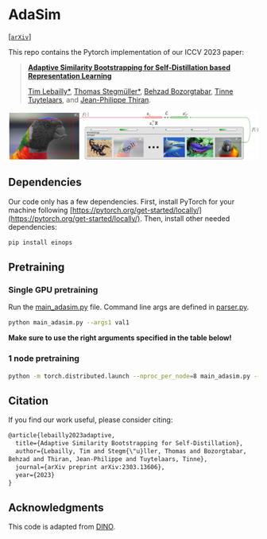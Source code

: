 # AdaSim
[[`arXiv`](https://arxiv.org/abs/2303.13606)]

This repo contains the Pytorch implementation of our ICCV 2023 paper:
> [**Adaptive Similarity Bootstrapping for Self-Distillation based Representation Learning**](https://arxiv.org/pdf/2303.13245.pdf)
>
> [Tim Lebailly*](https://www.timlebailly.com/), [Thomas Stegmüller*](https://people.epfl.ch/thomas.stegmuller?lang=en), [Behzad Bozorgtabar](https://behzadbozorgtabar.com/), [Tinne Tuytelaars](https://homes.esat.kuleuven.be/~tuytelaa/), and [Jean-Philippe Thiran](https://people.epfl.ch/jean-philippe.thiran).


![alt text](fig/adasim.jpg)

## Dependencies
Our code only has a few dependencies. First, install PyTorch for your machine following [https://pytorch.org/get-started/locally/](https://pytorch.org/get-started/locally/).
Then, install other needed dependencies:
```bash
pip install einops
```

## Pretraining
### Single GPU pretraining
Run the [main_adasim.py](main_adasim.py) file. Command line args are defined in [parser.py](adasim_utils/parser.py).
```bash
python main_adasim.py --args1 val1
```

**Make sure to use the right arguments specified in the table below!**

### 1 node pretraining
```bash
python -m torch.distributed.launch --nproc_per_node=8 main_adasim.py --args1 val1
```

## Citation
If you find our work useful, please consider citing:

```
@article{lebailly2023adaptive,
  title={Adaptive Similarity Bootstrapping for Self-Distillation},
  author={Lebailly, Tim and Stegm{\"u}ller, Thomas and Bozorgtabar, Behzad and Thiran, Jean-Philippe and Tuytelaars, Tinne},
  journal={arXiv preprint arXiv:2303.13606},
  year={2023}
}
```

## Acknowledgments

This code is adapted from [DINO](https://github.com/facebookresearch/dino).
